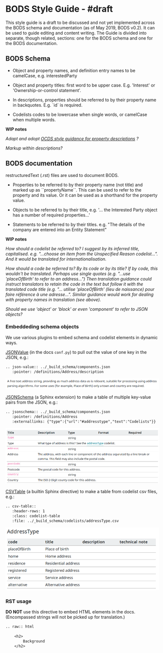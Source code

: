# BODS Style Guide - #draft

This style guide is a draft to be discussed and not yet implemented across the BODS schema and documentation (as of May 2019, BODS v0.2). It can be used to guide editing and content writing. The Guide is divided into separate, though related, sections: one for the BODS schema and one for the BODS documentation.

## BODS Schema

- Object and property names, and definition entry names to be camelCase, e.g. interestedParty

- Object and property titles: first word to be upper case. E.g. 'Interest' or 'Ownership-or-control statement'.

- In descriptions, properties should be referred to by their property name in backquotes. E.g. \`id\` is required.

- Codelists codes to be lowercase when single words, or camelCase when multiple words.

**WIP notes**

*Adapt and adopt [OCDS style guidance for property descriptions](https://ocds-standard-development-handbook.readthedocs.io/en/latest/meta/schema_style_guide.html#field-and-code-descriptions) ?*

*Markup within descriptions?*

## BODS documentation

restructuredText (.rst) files are used to document BODS. 

- Properties to be referred to by their property name (not title) and marked up as \`\`propertyName\`\`. This can be used to refer to the property and its value. Or it can be used as a shorthand for the property value.

- Objects to be referred to by their title, e.g. '... the Interested Party object has a number of required properties...'

- Statements to be referred to by their titles. e.g. "The details of the company are entered into an Entity Statement"

**WIP notes**

*How should a codelist be referred to? I suggest by its inferred title, capitalised. e.g. "...choose an item from the Unspecified Reason codelist...". And it would be translated for internationalisation.*

*How should a code be referred to? By its code or by its title? If by code, this wouldn't be translated. Perhaps use single quotes (e.g. "...use 'placeOfBirth' to refer to an address...") Then translation guidance could instruct translators to retain the code in the text but follow it with the translated code title (e.g. "... utilise 'placeOfBirth' (lieu de naissance) pour faire référence à une adresse...". Similar guidance would work for dealing with property names in translation (see above).* 

*Should we use 'object' or 'block' or even 'component' to refer to JSON objects?*

### Embeddeding schema objects

We use various plugins to embed schema and codelist elements in dynamic ways.

[JSONValue](https://github.com/openownership/data-standard/blob/3766d9a55b61d2b1b5f27c37dfd5fd24f1cc9884/docs/conf.py#L186) (in the docs `conf.py`) to pull out the value of one key in the JSON, e.g.:

```
.. json-value:: ../_build_schema/components.json
   :pointer: /definitions/Address/description
```

![Screenshot: Address description from the schema rendered as a paragraph](screenshots/docs/embed_jsonpointer.png)

[JSONSchema](https://github.com/OpenDataServices/sphinxcontrib-jsonschema) (a Sphinx extension) to make a table of multiple key-value pairs from the JSON, e.g.:

```
.. jsonschema:: ../_build_schema/components.json
   :pointer: /definitions/Address
   :externallinks: {"type":{"url":"#addresstype","text":"Codelists"}}
```

![Screenshot: Address attributes and properties from the schema rendered as a table](screenshots/docs/embed_jsonschema.png)

[CSVTable](http://docutils.sourceforge.net/docs/ref/rst/directives.html#csv-table) (a builtin Sphinx directive) to make a table from codelist csv files, e.g.:

```
.. csv-table::
   :header-rows: 1
   :class: codelist-table
   :file: ../_build_schema/codelists/addressType.csv
```

![Screenshot: addressTypes codelist rendered as a table](screenshots/docs/embed_codelist.png)


### RST usage

**DO NOT** use this directive to embed HTML elements in the docs. (Encompassed strings will not be picked up for translation.)

```
.. raw:: html

    <h2>
        Background
    </h2>
```
